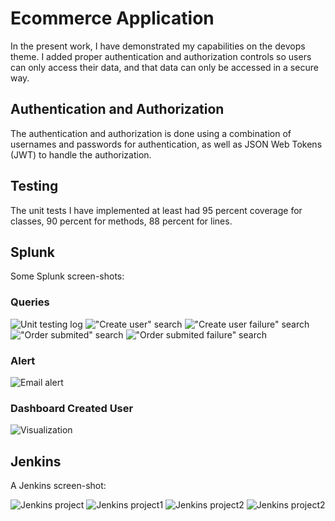 # Ecommerce Application

In the present work, I have demonstrated my capabilities on the devops theme. I added proper authentication and authorization controls so users can only access their data, and that data can only be accessed in a secure way. 

## Authentication and Authorization
The authentication and authorization is done using a combination of usernames and passwords for authentication, as well as JSON Web Tokens (JWT) to handle the authorization.

## Testing
The unit tests I have implemented at least had 95 percent coverage for classes, 90 percent for methods, 88 percent for lines.

## Splunk

Some Splunk screen-shots:
### Queries
![Unit testing log](./images/splunk/CompletedData.png)
!["Create user" search](./images/splunk/QueryCreatedUserSuccess.png)
!["Create user failure" search](./images/splunk/QueryCreatedUserFailure.png)
!["Order submited" search](./images/splunk/QuerySubmitedOrderSuccess.png)
!["Order submited failure" search](./images/splunk/QuerySubmitedOrderFailure.png)
### Alert
![Email alert](./images/splunk/AlarmLoggingInFailed.png)
### Dashboard Created User
![Visualization](./images/splunk/DashBoardCreatedUsers.png)

## Jenkins

A Jenkins screen-shot:

![Jenkins project](./images/Jenkins/Configuration.jpg)
![Jenkins project1](./images/Jenkins/deployment.jpg)
![Jenkins project2](./images/Jenkins/BuildSucces1.jpg)
![Jenkins project2](./images/Jenkins/BuildSucces2.jpg)
